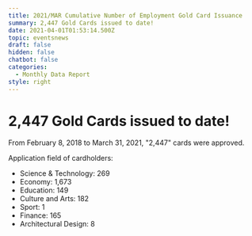 ```yaml
---
title: 2021/MAR Cumulative Number of Employment Gold Card Issuance
summary: 2,447 Gold Cards issued to date!
date: 2021-04-01T01:53:14.500Z
topic: eventsnews
draft: false
hidden: false
chatbot: false
categories:
  - Monthly Data Report
style: right
---
```

# 2,447 Gold Cards issued to date!

From February 8, 2018 to March 31, 2021, "2,447" cards were approved.

Application field of cardholders:

* Science & Technology: 269
* Economy: 1,673
* Education: 149
* Culture and Arts: 182
* Sport: 1
* Finance: 165
* Architectural Design: 8